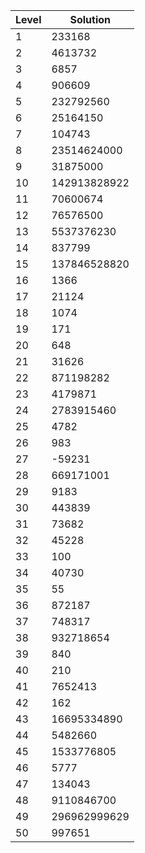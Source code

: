 | Level | Solution     |
| ----- | ------------ |
| 1     | 233168       |
| 2     | 4613732      |
| 3     | 6857         |
| 4     | 906609       |
| 5     | 232792560    |
| 6     | 25164150     |
| 7     | 104743       |
| 8     | 23514624000  |
| 9     | 31875000     |
| 10    | 142913828922 |
| 11    | 70600674     |
| 12    | 76576500     |
| 13    | 5537376230   |
| 14    | 837799       |
| 15    | 137846528820 |
| 16    | 1366         |
| 17    | 21124        |
| 18    | 1074         |
| 19    | 171          |
| 20    | 648          |
| 21    | 31626        |
| 22    | 871198282    |
| 23    | 4179871      |
| 24    | 2783915460   |
| 25    | 4782         |
| 26    | 983          |
| 27    | -59231       |
| 28    | 669171001    |
| 29    | 9183         |
| 30    | 443839       |
| 31    | 73682        |
| 32    | 45228        |
| 33    | 100          |
| 34    | 40730        |
| 35    | 55           |
| 36    | 872187       |
| 37    | 748317       |
| 38    | 932718654    |
| 39    | 840          |
| 40    | 210          |
| 41    | 7652413      |
| 42    | 162          |
| 43    | 16695334890  |
| 44    | 5482660      |
| 45    | 1533776805   |
| 46    | 5777         |
| 47    | 134043       |
| 48    | 9110846700   |
| 49    | 296962999629 |
| 50    | 997651       |
